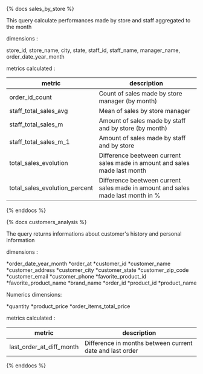 {% docs sales_by_store %}

This query calculate performances made by store and staff aggregated to the month

dimensions :

store_id,
store_name,
city,
state,
staff_id,
staff_name,
manager_name,
order_date_year_month

metrics calculated :

| metric                        | description                                                                     |
| ----------------------------- | ------------------------------------------------------------------------------- |
| order_id_count                | Count of sales made by store manager (by month)                                 |
| staff_total_sales_avg         | Mean of sales by store manager                                                  |
| staff_total_sales_m           | Amount of sales made by staff and by store (by month)                           |
| staff_total_sales_m_1         | Amount of sales made by staff and by store                                      |
| total_sales_evolution         | Difference beetween current sales made in amount and sales made last month      |
| total_sales_evolution_percent | Difference beetween current sales made in amount and sales made last month in % |

{% enddocs %}

{% docs customers_analysis %}

The query returns informations about customer's history and personal information 

dimensions :

*order_date_year_month
*order_at
*customer_id
*customer_name
*customer_address
*customer_city
*customer_state
*customer_zip_code
*customer_email
*customer_phone
*favorite_product_id
*favorite_product_name
*brand_name
*order_id
*product_id
*product_name

Numerics dimensions:

*quantity
*product_price
*order_items_total_price

metrics calculated :

| metric                   | description                                              |
| ------------------------ | -------------------------------------------------------- |
| last_order_at_diff_month | Difference in months between current date and last order |

{% enddocs %}
